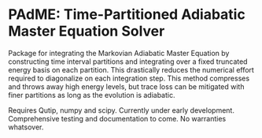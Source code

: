 # PAdME: Time-Partitioned Adiabatic Master Equation Solver

Package for integrating the Markovian Adiabatic Master Equation 
by constructing time interval partitions and integrating over 
a fixed truncated energy basis on each partition. This drastically
reduces the numerical effort required to diagonalize on each integration step.
This method compresses and throws away high energy levels, 
but trace loss can be mitigated with finer partitions as long as
the evolution is adiabatic.

Requires Qutip, numpy and scipy. Currently under early development. 
Comprehensive testing and documentation to come. 
No warranties whatsover. 